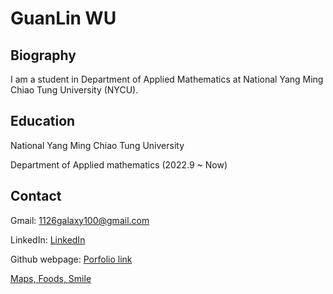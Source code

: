 # GuanLin WU

## Biography
I am a student in Department of Applied Mathematics at National Yang Ming Chiao Tung University (NYCU).

## Education
National Yang Ming Chiao Tung University

Department of Applied mathematics (2022.9 ~ Now)

## Contact
Gmail: 1126galaxy100@gmail.com

LinkedIn: [LinkedIn](https://www.linkedin.com/in/%E5%86%A0%E9%9C%96-%E5%90%B3-ab3760346/)

Github webpage: [Porfolio link](https://guanlinwu1126.github.io/GuanLinWU.github.io/)

[Maps, Foods, Smile](https://guanlinwu1126.github.io/MFS/)

